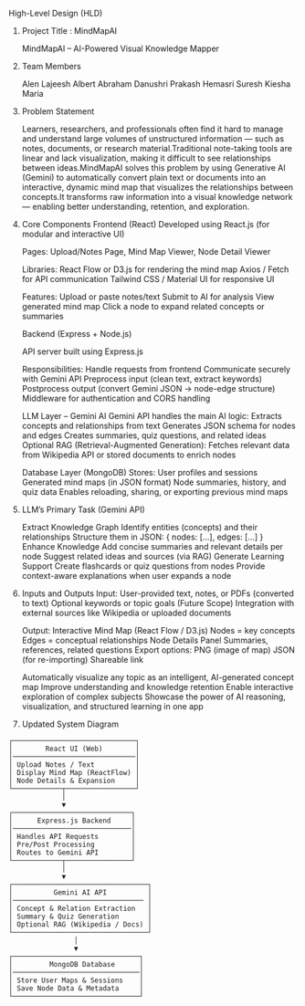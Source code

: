 High-Level Design (HLD)

1. Project Title : MindMapAI 

    MindMapAI – AI-Powered Visual Knowledge Mapper

2. Team Members

    Alen Lajeesh
    Albert Abraham
    Danushri Prakash
    Hemasri Suresh
    Kiesha Maria

3. Problem Statement

    Learners, researchers, and professionals often find it hard to manage and understand large volumes of unstructured information — such as notes, documents, or research material.Traditional note-taking tools are linear and lack visualization, making it difficult to see relationships between ideas.MindMapAI solves this problem by using Generative AI (Gemini) to automatically convert plain text or documents into an interactive, dynamic mind map that visualizes the relationships between concepts.It transforms raw information into a visual knowledge network — enabling better understanding, retention, and exploration.

4. Core Components
    Frontend (React)
        Developed using React.js (for modular and interactive UI)

    Pages: 
        Upload/Notes Page, Mind Map Viewer, Node Detail Viewer

    Libraries:
        React Flow or D3.js for rendering the mind map
        Axios / Fetch for API communication
        Tailwind CSS / Material UI for responsive UI

    Features:
        Upload or paste notes/text
        Submit to AI for analysis
        View generated mind map
        Click a node to expand related concepts or summaries

    Backend (Express + Node.js)

    API server built using Express.js

    Responsibilities:
        Handle requests from frontend
        Communicate securely with Gemini API
        Preprocess input (clean text, extract keywords)
        Postprocess output (convert Gemini JSON → node-edge structure)
        Middleware for authentication and CORS handling

    LLM Layer – Gemini AI
        Gemini API handles the main AI logic:
            Extracts concepts and relationships from text
            Generates JSON schema for nodes and edges
            Creates summaries, quiz questions, and related ideas
            Optional RAG (Retrieval-Augmented Generation):
            Fetches relevant data from Wikipedia API or stored documents to enrich nodes

    Database Layer (MongoDB)
        Stores:
            User profiles and sessions
            Generated mind maps (in JSON format)
            Node summaries, history, and quiz data
            Enables reloading, sharing, or exporting previous mind maps

5. LLM’s Primary Task (Gemini API)

    Extract Knowledge Graph
    Identify entities (concepts) and their relationships
    Structure them in JSON: { nodes: [...], edges: [...] }
    Enhance Knowledge
    Add concise summaries and relevant details per node
    Suggest related ideas and sources (via RAG)
    Generate Learning Support
    Create flashcards or quiz questions from nodes
    Provide context-aware explanations when user expands a node

6. Inputs and Outputs
    Input:
        User-provided text, notes, or PDFs (converted to text)
        Optional keywords or topic goals
        (Future Scope) Integration with external sources like Wikipedia or uploaded documents

    Output:
        Interactive Mind Map (React Flow / D3.js)
        Nodes = key concepts
        Edges = conceptual relationships
        Node Details Panel
        Summaries, references, related questions
        Export options:
        PNG (image of map)
        JSON (for re-importing)
        Shareable link

    Automatically visualize any topic as an intelligent, AI-generated concept map
    Improve understanding and knowledge retention
    Enable interactive exploration of complex subjects
    Showcase the power of AI reasoning, visualization, and structured learning in one app

8. Updated System Diagram
```
┌──────────────────────────────┐
│        React UI (Web)        │
│──────────────────────────────│
│ Upload Notes / Text          │
│ Display Mind Map (ReactFlow) │
│ Node Details & Expansion     │
└────────────┬─────────────────┘
             │
             ▼
┌─────────────────────────────┐
│      Express.js Backend     │
│─────────────────────────────│ 
│ Handles API Requests        │
│ Pre/Post Processing         │
│ Routes to Gemini API        │
└────────────┬────────────────┘
             │
             ▼
┌─────────────────────────────────┐
│          Gemini AI API          │
│──────────────────────────────── │
│ Concept & Relation Extraction   │
│ Summary & Quiz Generation       │
│ Optional RAG (Wikipedia / Docs) │
└─────────────────────────────────┘
                │
                ▼
┌───────────────────────────────┐
│         MongoDB Database      │
│───────────────────────────────│
│ Store User Maps & Sessions    │
│ Save Node Data & Metadata     │
└───────────────────────────────┘
```
